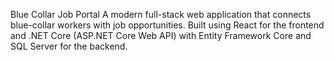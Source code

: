 Blue Collar Job Portal
A modern full-stack web application that connects blue-collar workers with job opportunities. Built using React for the frontend and .NET Core (ASP.NET Core Web API) with Entity Framework Core and SQL Server for the backend.
